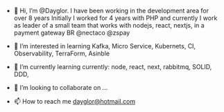 - 👋 Hi, I’m @Dayglor. I have been working in the development area for over 8 years
Initially I worked for 4 years with PHP and currently I work as leader of a small team that works with nodejs, react, nextjs, in a payment gateway BR @nectaco @zspay

- 👀 I’m interested in learning Kafka, Micro Service, Kubernets, CI, Observability, TerraForm, Asinble
- 🌱 I’m currently learning currently: node, react, next, rabbitmq, SOLID, DDD, 
- 💞️ I’m looking to collaborate on ...
- 📫 How to reach me dayglor@hotmail.com

<!---
Dayglor/Dayglor is a ✨ special ✨ repository because its `README.md` (this file) appears on your GitHub profile.
You can click the Preview link to take a look at your changes.
--->
